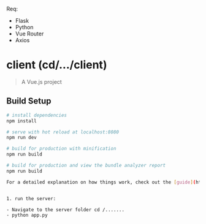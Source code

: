 Req:

  - Flask
  - Python
  - Vue Router
  - Axios

  # client (cd/.../client)

  > A Vue.js project

  ## Build Setup

  ``` bash
  # install dependencies
  npm install

  # serve with hot reload at localhost:8080
  npm run dev

  # build for production with minification
  npm run build

  # build for production and view the bundle analyzer report
  npm run build

  For a detailed explanation on how things work, check out the [guide](http://vuejs-templates.github.io/webpack/) and [docs for vue-loader](http://vuejs.github.io/vue-loader).


1. run the server:

  - Navigate to the server folder cd /.......
  - python app.py
